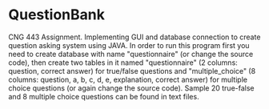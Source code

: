 QuestionBank
============

CNG 443 Assignment. Implementing GUI and database connection to create question asking system using JAVA.
In order to run this program first you need to create database with name "questionnaire" (or change the source code), then create two tables in it named "questionnaire" (2 columns: question, correct answer) for true/false questions and "multiple_choice" (8 columns: question, a, b, c, d, e, explanation, correct answer) for multiple choice questions (or again change the source code). Sample 20 true-false and 8 multiple choice questions can be found in text files.
